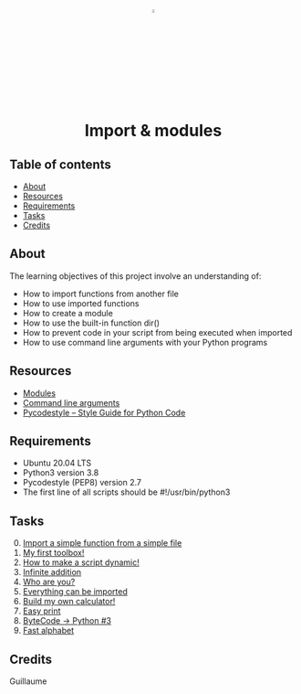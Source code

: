 <div align="center">

<a href="https://www.python.org/">
<img src="https://upload.wikimedia.org/wikipedia/commons/thumb/1/1f/Python_logo_01.svg/800px-Python_logo_01.svg.png" alt="Python Language" width=4% heigth=4% />
</a>
<h1> Import & modules </h1>

</div>

## Table of contents
* [About](#about)
* [Resources](#resources)
* [Requirements](#requirements)
* [Tasks](#tasks)
* [Credits](#credits)

## About
The learning objectives of this project involve an understanding of:
* How to import functions from another file
* How to use imported functions
* How to create a module
* How to use the built-in function dir()
* How to prevent code in your script from being executed when imported
* How to use command line arguments with your Python programs

## Resources
* [Modules](https://docs.python.org/3/tutorial/modules.html)
* [Command line arguments](https://docs.python.org/3/tutorial/stdlib.html#command-line-arguments)
* [Pycodestyle – Style Guide for Python Code](https://pypi.org/project/pycodestyle/)

## Requirements
* Ubuntu 20.04 LTS
* Python3 version 3.8
* Pycodestyle (PEP8) version 2.7
* The first line of all scripts should be #!/usr/bin/python3

## Tasks
0. [Import a simple function from a simple file](0-add.py)
1. [My first toolbox!](1-calculation.py)
2. [How to make a script dynamic!](2-args.py)
3. [Infinite addition](3-infinite_add.py)
4. [Who are you?](4-hidden_discovery.py)
5. [Everything can be imported](5-variable_load.py)
6. [Build my own calculator!](100-my_calculator.py)
7. [Easy print](101-easy_print.py)
8. [ByteCode -> Python #3](102-magic_calculation.py)
9. [Fast alphabet](103-fast_alphabet.py)

## Credits
Guillaume
